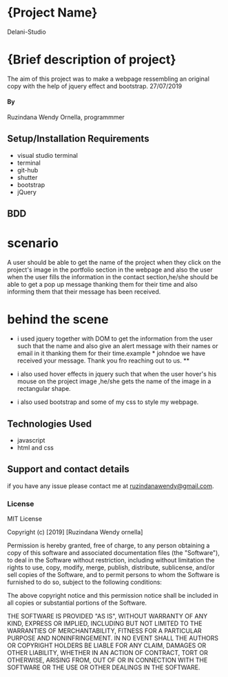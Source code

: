# {Project Name}
Delani-Studio
# {Brief description of project}
 The aim of this project was to make a webpage ressembling an original copy with the help of jquery effect and bootstrap.
27/07/2019
#### By 
Ruzindana Wendy Ornella,
programmmer

## Setup/Installation Requirements
* visual studio terminal
* terminal
* git-hub
* shutter
* bootstrap
* jQuery
## BDD
# scenario 
 A  user should be able to get the name of the project when they click on the project's image in the portfolio section in the webpage and also the user when the user fills the information in the contact section,he/she should be able to get a pop up message thanking them for their time and also informing them that their message has been received.
# behind the scene
* i used jquery together with DOM to get the information from the user such that the name and also give an alert message with their names or email in it thanking them for their time.example * johndoe we have received your message. Thank you fro reaching out to us. **

* i also used hover effects in jquery such that when the user hover's his mouse on the project image ,he/she gets the name of the image in a rectangular shape.
* i also used bootstrap and some of my css to style my webpage.
## Technologies Used
* javascript
* html and css
## Support and contact details
if you have any issue please contact me at ruzindanawendy@gmail.com.
### License
MIT License

Copyright (c) [2019] [Ruzindana Wendy ornella]

Permission is hereby granted, free of charge, to any person obtaining a copy
of this software and associated documentation files (the "Software"), to deal
in the Software without restriction, including without limitation the rights
to use, copy, modify, merge, publish, distribute, sublicense, and/or sell
copies of the Software, and to permit persons to whom the Software is
furnished to do so, subject to the following conditions:

The above copyright notice and this permission notice shall be included in all
copies or substantial portions of the Software.

THE SOFTWARE IS PROVIDED "AS IS", WITHOUT WARRANTY OF ANY KIND, EXPRESS OR
IMPLIED, INCLUDING BUT NOT LIMITED TO THE WARRANTIES OF MERCHANTABILITY,
FITNESS FOR A PARTICULAR PURPOSE AND NONINFRINGEMENT. IN NO EVENT SHALL THE
AUTHORS OR COPYRIGHT HOLDERS BE LIABLE FOR ANY CLAIM, DAMAGES OR OTHER
LIABILITY, WHETHER IN AN ACTION OF CONTRACT, TORT OR OTHERWISE, ARISING FROM,
OUT OF OR IN CONNECTION WITH THE SOFTWARE OR THE USE OR OTHER DEALINGS IN THE
SOFTWARE.
